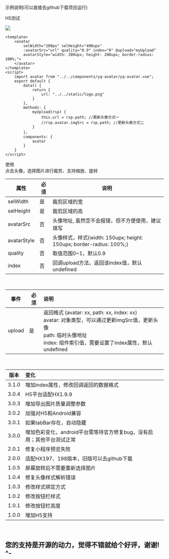 示例说明(可以直接去github下载项目运行)

H5测试

<img src='http://www.snyvic.eu/static/m.png'/>

```
<template>
    <avatar
        selWidth="200px" selHeight="400upx"
        :avatarSrc="url" quality="0.9" index="0" @upload="myUpload" 
        avatarStyle="width: 200upx; height: 200upx; border-radius: 100%;">
    </avatar>
</template>
<script>
    import avatar from "../../components/yq-avatar/yq-avatar.vue";
    export default {
    	data() {
            return {
                url: "../../static/logo.png"
            }
        },
        methods: {
            myUpload(rsp) {
                this.url = rsp.path; //更新头像方式一
                //rsp.avatar.imgSrc = rsp.path; //更新头像方式二
            }
        }，
        components: {
            avatar
        }
    }
</script>
```



使用<br/>
点击头像，选择图片进行裁剪，支持缩放、旋转<br/>

| 属性        | 必须 | 说明                                                         |
| ----------- | ---- | ------------------------------------------------------------ |
| selWidth    | 是   | 裁剪区域的宽                                                 |
| selHeight   | 是   | 裁剪区域的高                                                 |
| avatarSrc   | 否   | 头像地址, 虽然空不会报错，但不方便使用，建议填写             |
| avatarStyle | 否   | 头像样式，样式{width: 150upx; height: 150upx; border-radius: 100%;} |
| quality     | 否   | 取值范围0~1，默认0.9                                         |
| index       | 否   | 回调upload方法，返回该index值，默认undefined                 |

<br/>

| 事件   | 必须 | 说明                                                         |
| ------ | ---- | :----------------------------------------------------------- |
| upload | 是   | 返回格式 {avatar: xx, path: xx, index: xx}<br/>avatar: 对象类型，可以通过更新imgSrc值，更新头像<br/>path: 临时头像地址<br/>index: 组件索引值，需要设置了index属性，默认undefined |

<br/>

| 版本  | 变化                                                         |
| ----- | :----------------------------------------------------------- |
| 3.1.0 | 增加index属性，修改回调返回的数据格式                        |
| 3.0.4 | H5平台适配HX1.9.9                                            |
| 3.0.3 | 增加导出图片质量调整参数                                     |
| 3.0.2 | 加强对H5和Android兼容                                        |
| 3.0.1 | 如果tabBar存在，自动隐藏                                     |
| 3.0.0 | 增加色彩变化，android平台需等待官方修复bug，没有启用；其他平台测试正常 |
| 2.0.1 | 修复小程序预览失败                                           |
| 2.0.0 | 适配HX197、198版本，旧版可以去github下载                     |
| 1.0.5 | 屏幕旋转后不需要重新选择图片                                 |
| 1.0.4 | 修复头像样式解析错误                                         |
| 1.0.3 | 修改样式绑定方式                                             |
| 1.0.2 | 修改按钮栏样式                                               |
| 1.0.1 | 修改按钮栏高度                                               |
| 1.0.0 | 增加H5支持                                                   |

<br/>

## 您的支持是开源的动力，觉得不错就给个好评，谢谢! ^-
